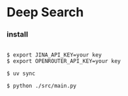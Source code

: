 # Deep Search


### install
``` shell

$ export JINA_API_KEY=your key
$ export OPENROUTER_API_KEY=your key

$ uv sync

$ python ./src/main.py
```
